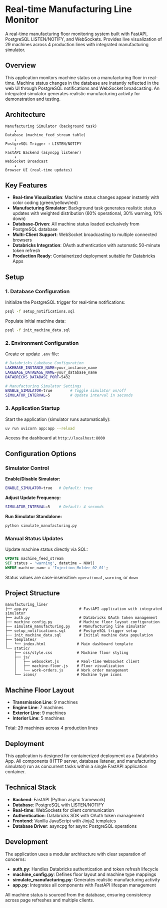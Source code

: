 # Real-time Manufacturing Line Monitor

A real-time manufacturing floor monitoring system built with FastAPI, PostgreSQL LISTEN/NOTIFY, and WebSockets. Provides live visualization of 29 machines across 4 production lines with integrated manufacturing simulator.

## Overview

This application monitors machine status on a manufacturing floor in real-time. Machine status changes in the database are instantly reflected in the web UI through PostgreSQL notifications and WebSocket broadcasting. An integrated simulator generates realistic manufacturing activity for demonstration and testing.

## Architecture

```
Manufacturing Simulator (background task)
    ↓
Database (machine_feed_stream table)
    ↓
PostgreSQL Trigger → LISTEN/NOTIFY
    ↓
FastAPI Backend (asyncpg listener)
    ↓
WebSocket Broadcast
    ↓
Browser UI (real-time updates)
```

## Key Features

- **Real-time Visualization**: Machine status changes appear instantly with color coding (green/yellow/red)
- **Manufacturing Simulator**: Background task generates realistic status updates with weighted distribution (60% operational, 30% warning, 10% down)
- **Database-Driven**: All machine status loaded exclusively from PostgreSQL database
- **Multi-Client Support**: WebSocket broadcasting to multiple connected browsers
- **Databricks Integration**: OAuth authentication with automatic 50-minute token refresh
- **Production Ready**: Containerized deployment suitable for Databricks Apps

## Setup

### 1. Database Configuration

Initialize the PostgreSQL trigger for real-time notifications:

```bash
psql -f setup_notifications.sql
```

Populate initial machine data:

```bash
psql -f init_machine_data.sql
```

### 2. Environment Configuration

Create or update `.env` file:

```bash
# Databricks Lakebase Configuration
LAKEBASE_INSTANCE_NAME=your_instance_name
LAKEBASE_DATABASE_NAME=your_database_name
DATABRICKS_DATABASE_PORT=5432

# Manufacturing Simulator Settings
ENABLE_SIMULATOR=true        # Toggle simulator on/off
SIMULATOR_INTERVAL=5         # Update interval in seconds
```

### 3. Application Startup

Start the application (simulator runs automatically):

```bash
uv run uvicorn app:app --reload
```

Access the dashboard at `http://localhost:8000`

## Configuration Options

### Simulator Control

**Enable/Disable Simulator:**
```bash
ENABLE_SIMULATOR=true   # Default: true
```

**Adjust Update Frequency:**
```bash
SIMULATOR_INTERVAL=5    # Default: 4 seconds
```

**Run Simulator Standalone:**
```bash
python simulate_manufacturing.py
```

### Manual Status Updates

Update machine status directly via SQL:

```sql
UPDATE machine_feed_stream
SET status = 'warning', datetime = NOW()
WHERE machine_name = 'Injection_Molder_02_01';
```

Status values are case-insensitive: `operational`, `warning`, or `down`

## Project Structure

```
manufacturing_line/
├── app.py                       # FastAPI application with integrated simulator
├── auth.py                      # Databricks OAuth token management
├── machine_config.py            # Machine floor layout configuration
├── simulate_manufacturing.py    # Manufacturing line simulator
├── setup_notifications.sql      # PostgreSQL trigger setup
├── init_machine_data.sql        # Initial machine data population
├── templates/
│   └── index.html              # Main dashboard template
└── static/
    ├── css/style.css           # Machine floor styling
    ├── js/
    │   ├── websocket.js        # Real-time WebSocket client
    │   ├── machine-floor.js    # Floor visualization
    │   └── work-orders.js      # Work order management
    └── icons/                  # Machine type icons
```

## Machine Floor Layout

- **Transmission Line**: 9 machines
- **Engine Line**: 7 machines
- **Exterior Line**: 9 machines
- **Interior Line**: 5 machines

Total: 29 machines across 4 production lines

## Deployment

This application is designed for containerized deployment as a Databricks App. All components (HTTP server, database listener, and manufacturing simulator) run as concurrent tasks within a single FastAPI application container.

## Technical Stack

- **Backend**: FastAPI (Python async framework)
- **Database**: PostgreSQL with LISTEN/NOTIFY
- **Real-time**: WebSockets for client communication
- **Authentication**: Databricks SDK with OAuth token management
- **Frontend**: Vanilla JavaScript with Jinja2 templates
- **Database Driver**: asyncpg for async PostgreSQL operations

## Development

The application uses a modular architecture with clear separation of concerns:

- **auth.py**: Handles Databricks authentication and token refresh lifecycle
- **machine_config.py**: Defines floor layout and machine type mappings
- **simulate_manufacturing.py**: Generates realistic manufacturing activity
- **app.py**: Integrates all components with FastAPI lifespan management

All machine status is sourced from the database, ensuring consistency across page refreshes and multiple clients.
